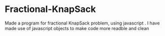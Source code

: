 # Fractional-KnapSack
Made a program for fractional  KnapSack  problem, using javascript . I have made use of javascript objects to make code more readble and  clean
